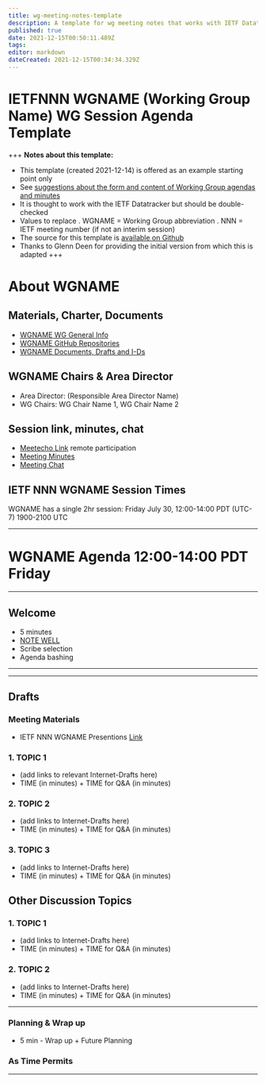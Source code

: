 ```yaml
---
title: wg-meeting-notes-template
description: A template for wg meeting notes that works with IETF Datatracker
published: true
date: 2021-12-15T00:50:11.489Z
tags: 
editor: markdown
dateCreated: 2021-12-15T00:34:34.329Z
---
```


# IETFNNN WGNAME (Working Group Name) WG Session Agenda Template

+++
**Notes about this template:**
- This template (created 2021-12-14) is offered as an example starting point only
- See [suggestions about the form and content of Working Group agendas and minutes](https://www.ietf.org/chairs/wg-agendas-minutes-formatting-content/)
- It is thought to work with the IETF Datatracker but should be double-checked
- Values to replace
   . WGNAME = Working Group abbreviation
   . NNN = IETF meeting number (if not an interim session)
- The source for this template is [available on Github](https://github.com/ietf-chairs/chairs.ietf.org/blob/main/wg-meeting-agenda-template.md)
- Thanks to Glenn Deen for providing the initial version from which this is adapted
+++

# About WGNAME

## Materials, Charter, Documents
* [WGNAME WG General Info](https://datatracker.ietf.org/group/WGNAME/about/)
* [WGNAME GitHub Repositories](https://github.com/ietf-wg-WGNAME)
* [WGNAME Documents, Drafts and I-Ds](https://datatracker.ietf.org/group/WGNAME/documents/)

## WGNAME Chairs & Area Director
* Area Director:  (Responsible Area Director Name)
* WG Chairs: WG Chair Name 1, WG Chair Name 2

## Session link, minutes, chat
* [Meetecho Link](https://meetings.conf.meetecho.com/ietfNNN/?group=WGNAME) remote participation
* [Meeting Minutes](https://notes.ietf.org/FILENAME)
* [Meeting Chat](xmpp:WGNAME@jabber.ietf.org?WGNAME)

## IETF NNN WGNAME Session Times

WGNAME has a single 2hr session: Friday July 30, 12:00-14:00 PDT (UTC-7)  1900-2100 UTC
___

# WGNAME Agenda 12:00-14:00 PDT Friday
___
## Welcome
* 5 minutes
* [NOTE WELL](https://www.ietf.org/about/note-well.html)
* Scribe selection
* Agenda bashing
***
***
## Drafts

### Meeting Materials
* IETF NNN WGNAME Presentions [Link](https://datatracker.ietf.org/meeting/NNN/session/add)

### 1. TOPIC 1
* (add links to relevant Internet-Drafts here) 
* TIME (in minutes) + TIME for Q&A (in minutes)

### 2. TOPIC 2
* (add links to Internet-Drafts here) 
* TIME (in minutes) + TIME for Q&A (in minutes)

### 3. TOPIC 3
* (add links to Internet-Drafts here) 
* TIME (in minutes) + TIME for Q&A (in minutes)

## Other Discussion Topics

### 1. TOPIC 1
* (add links to Internet-Drafts here) 
* TIME (in minutes) + TIME for Q&A (in minutes)

### 2. TOPIC 2
* (add links to Internet-Drafts here) 
* TIME (in minutes) + TIME for Q&A (in minutes)

---

### Planning & Wrap up

* 5 min - Wrap up + Future Planning

### As Time Permits
___

